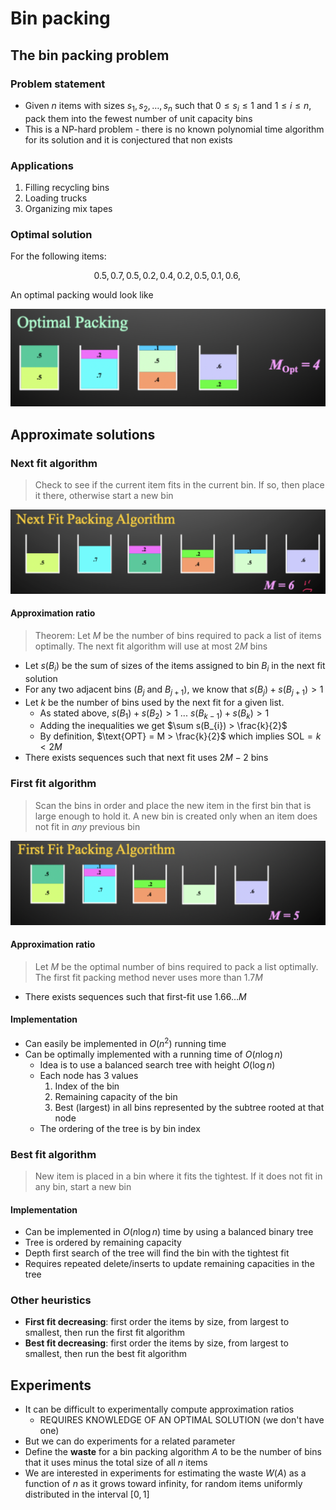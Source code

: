 # Bin packing

## The bin packing problem

### Problem statement

- Given $n$ items with sizes $s_{1},\, s_{2},\, \dots ,\, s_{n}$ such that $0 \le s_{i} \le 1$ and $1 \le i \le n$, pack them into the fewest number of unit capacity bins
- This is a NP-hard problem - there is no known polynomial time algorithm for its solution and it is conjectured that non exists

### Applications

1) Filling recycling bins
2) Loading trucks
3) Organizing mix tapes

### Optimal solution

For the following items:

$$
    0.5,\, 0.7,\, 0.5,\, 0.2,\, 0.4,\, 0.2,\, 0.5,\, 0.1,\, 0.6,\,
$$

An optimal packing would look like

![Bin Packing Optimal Instance](./figures/bin-packing-optimal-instance.png)

## Approximate solutions

### Next fit algorithm

> Check to see if the current item fits in the current bin. If so, then place it there, otherwise start a new bin

![Next Fit Algorithm](./figures/next-fit-algorithm-packing.png)

#### Approximation ratio

> Theorem: Let $M$ be the number of bins required to pack a list of items optimally. The next fit algorithm will use at most $2M$ bins

- Let $s(B_{i})$ be the sum of sizes of the items assigned to bin $B_{i}$ in the next fit solution
- For any two adjacent bins ($B_{j}$ and $B_{j + 1}$), we know that $s(B_{j}) + s(B_{j+1}) > 1$
- Let $k$ be the number of bins used by the next fit for a given list. 
    - As stated above, $s(B_{1}) + s(B_{2}) > 1$ ... $s(B_{k-1}) + s(B_{k}) > 1$
    - Adding the inequalities we get $\sum s(B_{i}) > \frac{k}{2}$
    - By definition, $\text{OPT} = M > \frac{k}{2}$ which implies $\text{SOL} = k < 2M$
- There exists sequences such that next fit uses $2M - 2$ bins

### First fit algorithm

> Scan the bins in order and place the new item in the first bin that is large enough to hold it. A new bin is created only when an item does not fit in *any* previous bin

![First Fit Algorithm](./figures/first-fit-algorithm-packing.png)

#### Approximation ratio

> Let $M$ be the optimal number of bins required to pack a list optimally. The first fit packing method never uses more than $1.7M$

- There exists sequences such that first-fit use $1.66\dots M$

#### Implementation

- Can easily be implemented in $O(n^{2})$ running time
- Can be optimally implemented with a running time of $O(n \log n)$
    - Idea is to use a balanced search tree with height $O(\log n)$
    - Each node has 3 values
        1) Index of the bin
        2) Remaining capacity of the bin
        3) Best (largest) in all bins represented by the subtree rooted at that node
    - The ordering of the tree is by bin index

### Best fit algorithm

> New item is placed in a bin where it fits the tightest. If it does not fit in any bin, start a new bin

#### Implementation

- Can be implemented in $O(n \log n)$ time by using a balanced binary tree
- Tree is ordered by remaining capacity
- Depth first search of the tree will find the bin with the tightest fit
- Requires repeated delete/inserts to update remaining capacities in the tree

### Other heuristics

- **First fit decreasing**: first order the items by size, from largest to smallest, then run the first fit algorithm
- **Best fit decreasing**: first order the items by size, from largest to smallest, then run the best fit algorithm

## Experiments

- It can be difficult to experimentally compute approximation ratios
    - REQUIRES KNOWLEDGE OF AN OPTIMAL SOLUTION (we don't have one)
- But we can do experiments for a related parameter
- Define the **waste** for a bin packing algorithm $A$ to be the number of bins that it uses minus the total size of all $n$ items
- We are interested in experiments for estimating the waste $W(A)$ as a function of $n$ as it grows toward infinity, for random items uniformly distributed in the interval $[0,\,1]$
